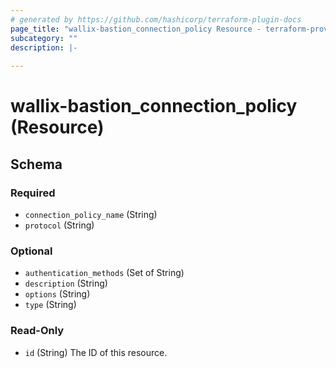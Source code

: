 ```yaml
---
# generated by https://github.com/hashicorp/terraform-plugin-docs
page_title: "wallix-bastion_connection_policy Resource - terraform-provider-wallix-bastion"
subcategory: ""
description: |-
  
---
```


# wallix-bastion_connection_policy (Resource)





<!-- schema generated by tfplugindocs -->
## Schema

### Required

- `connection_policy_name` (String)
- `protocol` (String)

### Optional

- `authentication_methods` (Set of String)
- `description` (String)
- `options` (String)
- `type` (String)

### Read-Only

- `id` (String) The ID of this resource.

